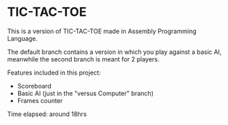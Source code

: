 # TIC-TAC-TOE
This is a version of TIC-TAC-TOE made in Assembly Programming Language.

The default branch contains a version in which you play against a basic AI, meanwhile the second branch is meant for 2 players.

Features included in this project:
- Scoreboard
- Basic AI (just in the "versus Computer" branch)
- Frames counter

Time elapsed: around 18hrs
